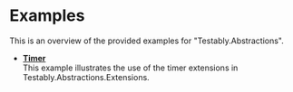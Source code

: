 # Examples
This is an overview of the provided examples for "Testably.Abstractions".

- **[Timer](Timer/README.md)**  
  This example illustrates the use of the timer extensions in Testably.Abstractions.Extensions.
